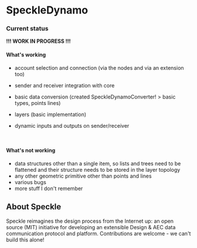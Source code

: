 # SpeckleDynamo
### Current status

**!!! WORK IN PROGRESS !!!**



#### What's working

- account selection and connection (via the nodes and via an extension too)

- sender and receiver integration with core

- basic data conversion (created SpeckleDynamoConverter! > basic types, points lines)

- layers (basic implementation)

- dynamic inputs and outputs on sender/receiver

  ​

#### What's not working

- data structures other than a single item, so lists and trees need to be flattened and their structure needs to be stored in the layer topology
- any other geometric primitive other than points and lines
- various bugs
- more stuff I don't remember



## About Speckle

Speckle reimagines the design process from the Internet up: an open source (MIT) initiative for developing an extensible Design & AEC data communication protocol and platform. Contributions are welcome - we can't build this alone!
